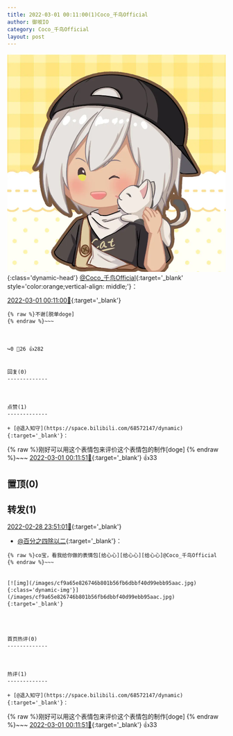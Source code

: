 ```yaml
---
title: 2022-03-01 00:11:00(1)Coco_千鸟Official
author: 御坂IO
category: Coco_千鸟Official
layout: post
---
```


![img](/images/85e485bc0dbd0cde4d15f24d7cffe9704618ad10.jpg){:class='dynamic-head'}
[@Coco_千鸟Official](https://space.bilibili.com/1891728206/dynamic){:target='_blank' style='color:orange;vertical-align: middle;'}：

[2022-03-01 00:11:00🔗](https://t.bilibili.com/632331971885793361){:target='_blank'}

~~~
{% raw %}不谢[脱单doge]
{% endraw %}~~~



↪️0 💬26 👍282


回复(0)
-------------



点赞(1)
-------------

+ [@退入知守](https://space.bilibili.com/68572147/dynamic){:target='_blank'}：
~~~
{% raw %}刚好可以用这个表情包来评价这个表情包的制作[doge]
{% endraw %}~~~
[2022-03-01 00:11:51🔗](https://t.bilibili.com/632331971885793361#reply104041774768){:target='_blank'} 👍33


置顶(0)
-------------



转发(1)
-------------

[2022-02-28 23:51:01🔗](https://t.bilibili.com/632326822224199703){:target='_blank'}
+ [@百分之四除以二](https://space.bilibili.com/35502951/dynamic){:target='_blank'}：
~~~
{% raw %}co宝，看我给你做的表情包[给心心][给心心][给心心]@Coco_千鸟Official 
{% endraw %}~~~


[![img](/images/cf9a65e826746b801b56fb6dbbf40d99ebb95aac.jpg){:class='dynamic-img'}](/images/cf9a65e826746b801b56fb6dbbf40d99ebb95aac.jpg){:target='_blank'}




首页热评(0)
-------------



热评(1)
-------------

+ [@退入知守](https://space.bilibili.com/68572147/dynamic){:target='_blank'}：
~~~
{% raw %}刚好可以用这个表情包来评价这个表情包的制作[doge]
{% endraw %}~~~
[2022-03-01 00:11:51🔗](https://t.bilibili.com/632331971885793361#reply104041774768){:target='_blank'} 👍33


